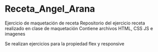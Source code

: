 # Receta_Angel_Arana
Ejercicio de maquetación de receta
Repositorio del ejercicio receta realizado en clase de maquetación
Contiene archivos HTML, CSS JS e imagenes

Se realizan ejercicios para la propiedad flex y responsive
